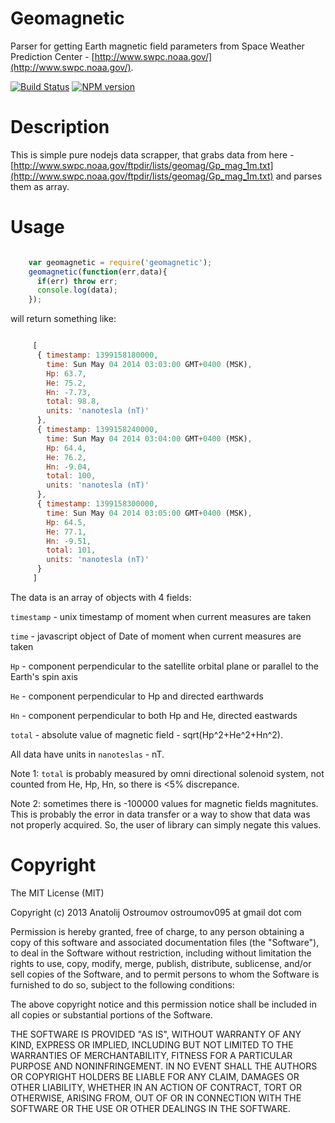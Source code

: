 Geomagnetic
======================================
Parser for getting Earth magnetic field parameters from
Space Weather Prediction Center -
[http://www.swpc.noaa.gov/](http://www.swpc.noaa.gov/).

[![Build Status](https://travis-ci.org/vodolaz095/geomagnetic.png)](https://travis-ci.org/vodolaz095/geomagnetic)
[![NPM version](https://badge.fury.io/js/geomagnetic.svg)](http://badge.fury.io/js/geomagnetic)

Description
======================================
This is simple pure nodejs data scrapper, that grabs data from here -
[http://www.swpc.noaa.gov/ftpdir/lists/geomag/Gp_mag_1m.txt](http://www.swpc.noaa.gov/ftpdir/lists/geomag/Gp_mag_1m.txt)
and parses them as array.

Usage
======================================

```javascript

    var geomagnetic = require('geomagnetic');
    geomagnetic(function(err,data){
      if(err) throw err;
      console.log(data);
    });

```

will return something like:

```javascript

     [
      { timestamp: 1399158180000,
        time: Sun May 04 2014 03:03:00 GMT+0400 (MSK),
        Hp: 63.7,
        He: 75.2,
        Hn: -7.73,
        total: 98.8,
        units: 'nanotesla (nT)'
      },
      { timestamp: 1399158240000,
        time: Sun May 04 2014 03:04:00 GMT+0400 (MSK),
        Hp: 64.4,
        He: 76.2,
        Hn: -9.04,
        total: 100,
        units: 'nanotesla (nT)'
      },
      { timestamp: 1399158300000,
        time: Sun May 04 2014 03:05:00 GMT+0400 (MSK),
        Hp: 64.5,
        He: 77.1,
        Hn: -9.51,
        total: 101,
        units: 'nanotesla (nT)'
      }
     ]

```

The data is an array of objects with 4 fields:

  `timestamp` - unix timestamp of moment when current measures are taken

  `time` - javascript object of Date of moment when current measures are taken

  `Hp` - component perpendicular to the satellite orbital plane or parallel to the Earth's spin axis

  `He` -  component perpendicular to Hp and directed earthwards

  `Hn` - component perpendicular to both Hp and He, directed eastwards

  `total` - absolute value of magnetic field  - sqrt(Hp^2+He^2+Hn^2).

All data have units in `nanoteslas` - nT.

Note 1: `total` is probably measured by omni directional solenoid system,
not counted from He, Hp, Hn, so there is <5% discrepance.

Note 2: sometimes there is -100000 values for magnetic fields magnitutes.
This is probably the error in data transfer or a way to show that data was
not properly acquired. So, the user of library can simply negate this values.



Copyright
======================================
The MIT License (MIT)

Copyright (c) 2013 Anatolij Ostroumov ostroumov095 at gmail dot com

Permission is hereby granted, free of charge, to any person obtaining a copy of
this software and associated documentation files (the "Software"), to deal in
the Software without restriction, including without limitation the rights to
use, copy, modify, merge, publish, distribute, sublicense, and/or sell copies of
the Software, and to permit persons to whom the Software is furnished to do so,
subject to the following conditions:

The above copyright notice and this permission notice shall be included in all
copies or substantial portions of the Software.

THE SOFTWARE IS PROVIDED "AS IS", WITHOUT WARRANTY OF ANY KIND, EXPRESS OR
IMPLIED, INCLUDING BUT NOT LIMITED TO THE WARRANTIES OF MERCHANTABILITY, FITNESS
FOR A PARTICULAR PURPOSE AND NONINFRINGEMENT. IN NO EVENT SHALL THE AUTHORS OR
COPYRIGHT HOLDERS BE LIABLE FOR ANY CLAIM, DAMAGES OR OTHER LIABILITY, WHETHER
IN AN ACTION OF CONTRACT, TORT OR OTHERWISE, ARISING FROM, OUT OF OR IN
CONNECTION WITH THE SOFTWARE OR THE USE OR OTHER DEALINGS IN THE SOFTWARE.

